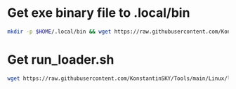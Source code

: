 
# Get exe binary file to .local/bin
```bash
mkdir -p $HOME/.local/bin && wget https://raw.githubusercontent.com/KonstantinSKY/Tools/main/bin/exe -O $HOME/.local/bin/exe && chmod +x $HOME/.local/bin/exe
```

# Get run_loader.sh
```bash
wget https://raw.githubusercontent.com/KonstantinSKY/Tools/main/Linux/loader.sh & bash loader.sh
```
